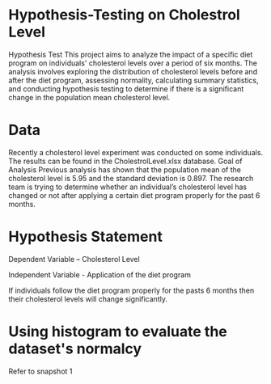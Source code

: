 # Hypothesis-Testing on Cholestrol Level
Hypothesis Test 
This project aims to analyze the impact of a specific diet program on individuals' cholesterol levels over a period of six months. The analysis involves exploring the distribution of cholesterol levels before and after the diet program, assessing normality, calculating summary statistics, and conducting hypothesis testing to determine if there is a significant change in the population mean cholesterol level.
# Data
Recently a cholesterol level experiment was conducted on some individuals. The results can be found in the CholestrolLevel.xlsx database.
Goal of Analysis
Previous analysis has shown that the population mean of the cholesterol level is 5.95 and the standard deviation is 0.897. The research team is trying to determine whether an individual’s cholesterol level has changed or not after applying a certain diet program properly for the past 6 months.
# Hypothesis Statement
Dependent Variable – Cholesterol Level

Independent Variable - Application of the diet program

If individuals follow the diet program properly for the pasts 6 months then their cholesterol levels will change significantly.

# 	Using histogram to evaluate the dataset's normalcy
Refer to snapshot 1
